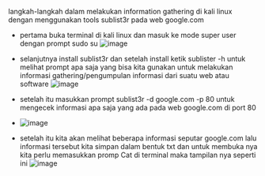 langkah-langkah dalam melakukan information gathering di kali linux dengan menggunakan tools sublist3r pada web google.com
* pertama buka terminal di kali linux dan masuk ke mode super user dengan prompt sudo su
![image](https://github.com/user-attachments/assets/c5b7842b-137d-41c6-901c-c6fa19064302)

* selanjutnya install sublist3r dan setelah install ketik sublister -h untuk melihat prompt apa saja yang bisa kita gunakan untuk melakukan informasi gathering/pengumpulan informasi dari suatu web atau software
![image](https://github.com/user-attachments/assets/6789965f-d8b1-4d21-9200-3a96b5050cfd)

* setelah itu masukkan prompt sublist3r -d google.com -p 80 untuk mengecek informasi apa saja yang ada pada web google.com di port 80
* ![image](https://github.com/user-attachments/assets/0fab8cd5-0346-47bd-86e6-349ef7a1929e)

* setelah itu kita akan melihat beberapa informasi seputar google.com lalu informasi tersebut kita simpan dalam bentuk txt dan untuk membuka nya kita perlu memasukkan promp Cat di terminal maka tampilan nya seperti ini
  ![image](https://github.com/user-attachments/assets/2971f7f3-5ae3-4d37-a1ae-b5a88cbd0339)
